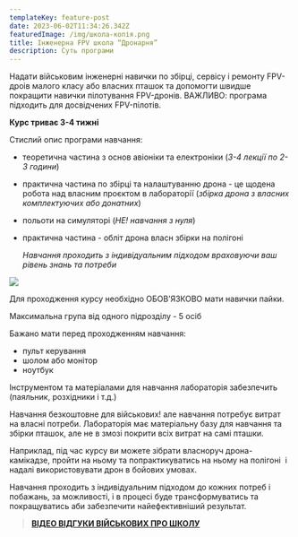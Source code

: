 ```yaml
---
templateKey: feature-post
date: 2023-06-02T11:34:26.342Z
featuredImage: /img/школа-копія.png
title: Інженерна FPV школа “Дронарня”
description: Суть програми
---
```

<!--StartFragment-->

Надати військовим інженерні навички по збірці, сервісу і ремонту FPV-дроів малого класу або власних пташок та допомогти швидше покращити навички пілотування FPV-дронів. ВАЖЛИВО: програма підходить для досвідчених FPV-пілотів.

**Курс триває 3-4 тижні**



<!--EndFragment-->

Стислий опис програми навчання: 

* <!--StartFragment-->

  теоретична частина з основ авіоніки та електроніки (*3-4 лекції по 2-3 години*)
* практична частина по збірці та налаштуванню дрона -  це щодена робота над власним проєктом в лабораторії (*збірка дрона з власних комплектуючих або донатних*)
* п﻿ольоти на симуляторі (*НЕ! навчання з нуля*)
* практична частина - обліт дрона власн збірки на полігоні

  *Навчання проходить з індивідуальним підходом враховуючи ваш рівень знань та потреби*

  <!--EndFragment-->

![](/img/без-назви-11.png)

Для проходження курсу необхідно ОБОВ’ЯЗКОВО мати навички пайки. 

Максимальна група від одного підрозділу - 5 осіб

Бажано мати перед проходженням навчання: 

* пульт керування
* шолом або монітор
* ноутбук 



Інструментом та матеріалами для навчання лабораторія забезпечить (паяльник, розхідники і т.д.)

Навчання безкоштовне для військових! але навчання потребує витрат на власні потреби.
Лабораторія має матеріальну базу для навчання та збірки пташок, але не в змозі покрити всіх витрат на самі пташки.

<!--StartFragment-->

Наприклад, під час курсу ви можете зібрати власноруч дрона-камікадзе, пройти на ньому та попрактикуватись на ньому на полігоні  і надалі використовувати дрон в бойових умовах.

<!--EndFragment-->

Навчання проходить з індивідуальним підходом до кожних потреб і побажань, за можливості, і в процесі буде трансформуватись та покращуватись аби забезпечити найефективніший результат.

> **<a href="https://www.youtube.com/watch?v=vxKwL9-tveg">ВІДЕО ВІДГУКИ ВІЙСЬКОВИХ ПРО ШКОЛУ</a>**